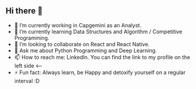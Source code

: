 ## Hi there 👋
- 🔭 I’m currently working in Capgemini as an Analyst.
- 🌱 I’m currently learning Data Structures and Algorithm / Competitive Programming.
- 👯 I’m looking to collaborate on React and React Native.
- 💬 Ask me about Python Programming and Deep Learning.
- 📫 How to reach me: LinkedIn. You can find the link to my profile on the left side <--
- ⚡ Fun fact: Always learn, be Happy and detoxify yourself on a regular interval :D

